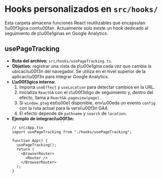 # Hooks personalizados en `src/hooks/`

Esta carpeta almacena funciones React reutilizables que encapsulan l\u00f3gica com\u00fan. Actualmente solo existe un hook dedicado al seguimiento de p\u00e1ginas en Google Analytics.

## usePageTracking
- **Ruta del archivo:** `src/hooks/usePageTracking.ts`.
- **Objetivo:** registrar una vista de p\u00e1gina cada vez que cambia la ubicaci\u00f3n del navegador. Se utiliza en el nivel superior de la aplicaci\u00f3n para integrar Google Analytics.
- **L\u00f3gica interna:**
  1. Importa `useEffect` y `useLocation` para detectar cambios en la URL.
  2. Inicializa `ReactGA` con el c\u00f3digo de seguimiento y, dentro del efecto, llama a `ReactGA.pageview(page)`.
  3. Si `window.gtag` est\u00e1 disponible, env\u00eda un evento `config` con la ruta actual para la versi\u00f3n GA4.
  4. El efecto depende de `pathname` y `search` de `location`.
- **Ejemplo de integraci\u00f3n:**
  ```tsx
  // src/App.tsx
  import usePageTracking from "./hooks/usePageTracking";

  function App() {
    usePageTracking();
    return (
      <BrowserRouter>
        <Router />
      </BrowserRouter>
    );
  }
  ```
